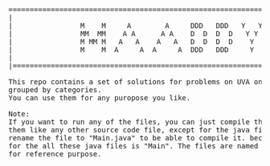 <pre>
==============================================================================|  
|                                                                             |
|                M    M     A        A     DDD   DDD   Y   Y                  |  
|                MM  MM    A A      A A    D  D  D  D   Y Y                   |  
|                M MM M   A   A    A   A   D  D  D  D    Y                    |  
|                M    M  A     A  A     A  DDD   DDD     Y                    |  
|                                                                             |  
|==============================================================================  
  
This repo contains a set of solutions for problems on UVA online judge,   
grouped by categories.  
You can use them for any puropose you like.  
  
Note:  
If you want to run any of the files, you can just compile them them and run  
them like any other source code file, except for the java files. You need to   
rename the file to "Main.java" to be able to compile it. because the main class  
for the all these java files is "Main". The files are named as the number of the problem just  
for reference purpose.  
</pre>
